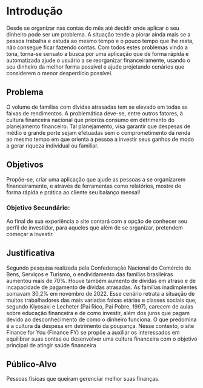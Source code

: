 # Introdução

Desde se organizar nas contas do mês até decidir onde aplicar o seu dinheiro pode ser um problema. A situação tende a piorar ainda mais se a pessoa trabalha e estuda ao mesmo tempo e o pouco tempo que lhe resta, não consegue ficar fazendo contas.
Com todos estes problemas vindo a tona, torna-se sensato a busca por uma aplicação que de forma rápida e automatizada ajude o usuário a se reorganizar financeiramente, usando o seu dinheiro da melhor forma possível e ajude projetando cenários que considerem o menor desperdício possível.


## Problema

O volume de famílias com dívidas atrasadas tem se elevado em todas as faixas de rendimentos. A problemática deve-se, entre outros fatores, à cultura financeira nacional que prioriza consumo em detrimento do planejamento financeiro. Tal planejamento, visa garantir que despesas de médio e grande porte sejam efetuadas sem o comprometimento da renda ao mesmo tempo em que orienta a pessoa a investir seus ganhos de modo a gerar riqueza individual ou familiar.

## Objetivos
Propõe-se, criar uma aplicação que ajude as pessoas a se organizarem financeiramente, e através de ferramentas como relatórios, mostre de forma rápida e prática ao cliente seu balanço mensal! 

### Objetivo Secundário:

Ao final de sua experiência o site contará com a opção de conhecer seu perfil de investidor, para aqueles que além de se organizar, pretendem começar a investir.


## Justificativa

Segundo pesquisa realizada pela Confederação Nacional do Comércio de Bens, Serviços e Turismo, o endividamento das famílias brasileiras aumentou mais de 70%. Houve também aumento de dívidas em atraso e de incapacidade de pagamento de dívidas atrasadas. As famílias inadimplentes somavam 30,2% em novembro de 2022. 
Esse cenário retrata a situação de muitos trabalhadores das mais variadas faixas etárias e classes sociais que, segundo Kiyosaki e Lecheter (Pai Rico, Pai Pobre, 1997), carecem de aulas sobre educação financeira e de como investir, além dos juros que pagam devido ao desconhecimento de como o dinheiro funciona. O que predomina é a cultura da despesa em detrimento da poupança. 
Nesse contexto, o site Finance for You (Finance FY) se propõe a auxiliar os interessados em equilibrar suas contas ou desenvolver uma cultura financeira com o objetivo principal de atingir saúde financeira


## Público-Alvo

Pessoas físicas que queiram gerenciar melhor suas finanças.
